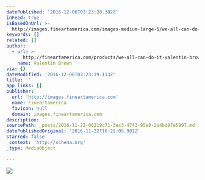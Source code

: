 ```yaml
---
datePublished: '2016-12-06T03:23:28.382Z'
inFeed: true
isBasedOnUrl: >-
  http://images.fineartamerica.com/images-medium-large-5/we-all-can-do-it-valentin-brown.jpg
keywords: []
related: []
author:
  - url: >-
      http://fineartamerica.com/products/we-all-can-do-it-valentin-brown-poster.html
    name: Valentin Brown
via: {}
dateModified: '2016-12-06T03:23:19.113Z'
title: ''
app_links: []
publisher:
  url: 'http://images.fineartamerica.com'
  name: Fineartamerica
  favicon: null
  domain: images.fineartamerica.com
description: ''
sourcePath: _posts/2016-11-22-06219d71-3ec3-4743-95e0-2a4bd97e5997.md
datePublishedOriginal: '2016-11-22T16:22:05.981Z'
starred: false
_context: 'http://schema.org'
_type: MediaObject

---
```

![](http://images.fineartamerica.com/images-medium-large-5/we-all-can-do-it-valentin-brown.jpg)